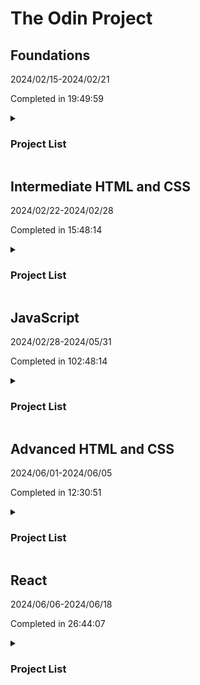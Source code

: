 # The Odin Project

## Foundations

2024/02/15-2024/02/21

Completed in 19:49:59

<details>
  <summary><h3>Project List</h3></summary>

### Recipes

Completed 2024/02/16

[Live Preview](https://peterkost.github.io/the-odin-project/01-foundations/01-recipes/)

### Landing Page

Completed 2024/02/17

[Live Preview](https://peterkost.github.io/the-odin-project/01-foundations/02-landing-page/)

### Rock Paper Scissors

Completed 2024/02/17

[Live Preview](https://peterkost.github.io/the-odin-project/01-foundations/03-rock-paper-scissors/)

### Etch-A-Sketch

Completed 2024/02/19

[Live Preview](https://peterkost.github.io/the-odin-project/01-foundations/04-etch-a-sketch/)

### Calculator

Completed 2024/02/21

[Live Preview](https://peterkost.github.io/the-odin-project/01-foundations/05-calculator/)

</details>

## Intermediate HTML and CSS

2024/02/22-2024/02/28

Completed in 15:48:14

<details>
  <summary><h3>Project List</h3></summary>

### Sign up form

Completed 2024/02/27

[Live Preview](https://peterkost.github.io/the-odin-project/02-intermediate-html-and-css/01-sign-up-form/)

### Admin dashboard

Completed 2024/02/28

Making this made me appreciate component based libraries. Even a single page like this gets out of hand when you have multiple similar components. The CSS could be cleaned up a bit, but it still would be too long.

[Live Preview](https://peterkost.github.io/the-odin-project/02-intermediate-html-and-css/02-admin-dashboard/)

</details>

## JavaScript

2024/02/28-2024/05/31

Completed in 102:48:14

<details>
  <summary><h3>Project List</h3></summary>

### Library

Completed 2024/02/28

[Live Preview](https://peterkost.github.io/the-odin-project/03-javascript/01-library)

### Tic Tac Toe

Completed 2024/03/04

[Live Preview](https://peterkost.github.io/the-odin-project/03-javascript/02-tic-tac-toe)

### Restaurant

Completed 2024/03/14

[Live Preview](https://peterkost.github.io/the-odin-project/03-javascript/03-restaurant-page/dist/)

### ToDo

Completed 2024/03/28

[Live Preview](https://peterkost.github.io/the-odin-project/03-javascript/04-todo/dist/)

### Weather

Completed 2024/04/01

[Live Preview](https://peterkost.github.io/the-odin-project/03-javascript/05-weather/dist/)

### Recursion

Completed 2024/04/02

### Linked List

Completed 2024/04/13

### Hash Map

Completed 2024/04/14

Extra credit (Hash Set) completed on 2024/04/27

### Binary Search Tree

Completed 2024/05/22

### Knights Travails

Completed 2024/05/23

### Testing Practice

Completed 2024/05/27

Coincidentally read Farley's Modern Software Engineering at the same time as doing this lesson. TDD is pretty based. I will now go and evangelize this new and exciting thing I just learned.

### Battleship

Completed 2024/05/31

Decided not to spend any time polishing this or implementing the extra features. I may comeback to it, but for now I have no intention of demoing this so I feel like it is not worth the effort.

[Live Preview](https://peterkost.github.io/the-odin-project/03-javascript/12-battleship/dist/)

</details>

## Advanced HTML and CSS

2024/06/01-2024/06/05

Completed in 12:30:51

<details>
  <summary><h3>Project List</h3></summary>

### Homepage

Completed 2024/05/31

Unable to finish this one due to time constraints. The mobile layout is completed, but the header for medium and large is incomplete. I used the resolution of the sample images as the breakpoints, but I don't think that was the correct idea. The resolutions seem way to high. I may redo the breakpoints entirely when I revisit this at the end of the course.

[Live Preview](https://peterkost.github.io/the-odin-project/04-advanced-html-and-css/01-homepage/dist/)

</details>

## React

2024/06/06-2024/06/18

Completed in 26:44:07

<details>
  <summary><h3>Project List</h3></summary>

### CV Application

Completed 2024/06/08

Feels good to finally get to the React section, so much easier to worth with then plain HTML/CSS/JS. Took only a few minutes to deploy to Vercel, how cool! Github pages was kind of ugly for a monorepo, but Vercel handles it perfectly (for my little use case at least).

[Live Preview](https://koscv.vercel.app)

### Memory

Completed 2024/06/09

[Live Preview](https://kosmemory.vercel.app)

### Shopping Cart

Completed 2024/06/18

[Live Preview](https://kosstore.vercel.app)

</details>
